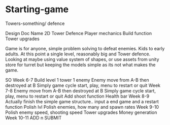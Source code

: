 # Starting-game
Towers-something/ defence

Design Doc
Name 2D Tower Defence
Player mechanics
Build function
Tower upgrades


Game is for anyone, simple problem solving to defeat enemies. Kids to early adults.
At this point a single level, reasonably big and Tower defence.
Looking at maybe using value system of shapes, or use assets from unity store for turret but keeping the models simple as its not what makes the game.


SO Week 6-7 
Build level
1 tower
1 enemy
Enemy move from A-B then destroyed at B
Simply game cycle start, play, menu to restart or quit
Week 7-8
Enemy move from A-B then destroyed at B
Simply game cycle start, play, menu to restart or quit
Add shoot function
Health bar
Week 8-9
Actually finish the simple game structure.. input a end game and a restart function
Polish lvl
Polish enemies, how many and spawn rates
Week 9-10
Polish enemy speed, shooting speed 
Tower upgrades 
Money generation
Week 10-11
ADD n SUBMIT


